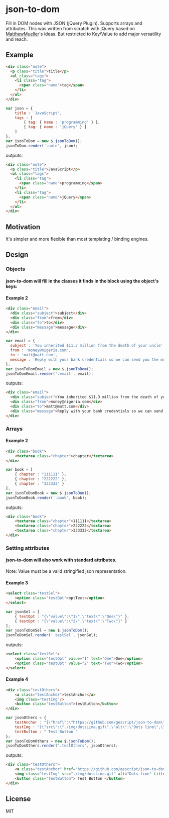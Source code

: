 
# json-to-dom

  Fill in DOM nodes with JSON (jQuery Plugin). Supports arrays and attributes.
  This was written from scratch with jQuery based on [MatthewMueller][1]'s ideas. But restricted to Key/Value to add major versatility and reach.

## Example

```html
<div class="note">
  <p class="title">title</p>
  <ul class="tags">
    <li class="tag">
      <span class="name">tag</span>
    </li>
  </ul>
</div>
```

```js
var json = {
	title : 'JavaScript',
	tags : [
		{ tag: { name : 'programming' } },
		{ tag: { name : 'jQuery' } }
	]
};
var jsonToDom = new $.jsonToDom();
jsonToDom.render('.note', json);
```

outputs:

```html
<div class="note">
  <p class="title">JavaScript</p>
  <ul class="tags">
    <li class="tag">
      <span class="name">programming</span>
    </li>
    <li class="tag">
      <span class="name">jQuery</span>
    </li>
  </ul>
</div>
```

## Motivation

It's simpler and more flexible than most templating / binding engines.

## Design

### Objects

#### json-to-dom will fill in the classes it finds in the block using the object's keys:

#### Example 2

```html
<div class="email">
  <div class="subject">subject</div>
  <div class="from">from</div>
  <div class="to">to</div>
  <div class="message">message</div>
</div>
```

```js
var email = {
  subject : 'You inherited $11.3 million from the death of your uncle',
  from : 'money@nigeria.com',
  to : 'matt@matt.com',
  message : 'Reply with your bank credentials so we can send you the money'
};
var jsonToDomEmail = new $.jsonToDom();
jsonToDomEmail.render('.email', email);

```

outputs:

```html
<div class="email">
  <div class="subject">You inherited $11.3 million from the death of your uncle</div>
  <div class="from">money@nigeria.com</div>
  <div class="to">matt@matt.com</div>
  <div class="message">Reply with your bank credentials so we can send you the money</div>
</div>
```

### Arrays

#### Example 2
```html
<div class="book">
	<textarea class="chapter">chapter</textarea>
</div>
```

```js
var book = [
	{ chapter : "111111" },
	{ chapter : "222222" },
	{ chapter : "333333" }
];
var jsonToDomBook = new $.jsonToDom();
jsonToDomBook.render('.book', book);
```
outputs:

```html
<div class="book">
	<textarea class="chapter">111111</textarea>
	<textarea class="chapter">222222</textarea>
	<textarea class="chapter">333333</textarea>
</div>
```

### Setting attributes

#### json-to-dom will also work with standard attributes.
Note: Value must be a valid stringified json representation.

#### Example 3

```html
<select class="testSel">
	<option class="testOpt">optText</option>
</select>
```

```js
var jsonSel = [
	{ testOpt : "{\"value\":\"1\",\"text\":\"One\"}" },
	{ testOpt : "{\"value\":\"2\",\"text\":\"Two\"}" }
];
var jsonToDomSel = new $.jsonToDom();
jsonToDomSel.render('.testSel', jsonSel);
```

outputs:

```html
<select class="testSel">
    <option class="testOpt" value="1" text="One">One</option>
    <option class="testOpt" value="2" text="Two">Two</option>
</select>
```

#### Example 4

```html
<div class="testOthers">
	<a class="testAnchor">testAnchor</a>
	<img class="testImg"/>
	<button class="testButton">testButton</button>
</div>
```

```js
var jsonOthers = {
	testAnchor : "{\"href\":\"https://github.com/gescript/json-to-dom\",\"title\":\"jQuery json-to-dom\",\"text\":\"jQuery json-to-dom\"}" ,
	testImg : "{\"src\":\"./img/dotsLine.gif\",\"alt\":\"Dots line\",\"title\":\"Dots line Image\"}",
	testButton : " Test Button "
};
var jsonToDomOthers = new $.jsonToDom();
jsonToDomOthers.render('.testOthers', jsonOthers);
```

outputs:

```html
<div class="testOthers">
	<a class="testAnchor" href="https://github.com/gescript/json-to-dom" title="jQuery json-to-dom" text="jQuery json-to-dom">jQuery json-to-dom</a>
	<img class="testImg" src="./img/dotsLine.gif" alt="Dots line" title="Dots line Image">
	<button class="testButton"> Test Button </button>
</div>
```

## License

  MIT


  [1]: https://github.com/MatthewMueller/json-to-dom